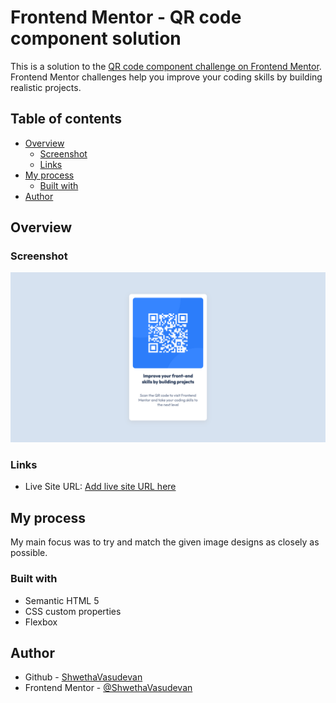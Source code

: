 # Frontend Mentor - QR code component solution

This is a solution to the [QR code component challenge on Frontend Mentor](https://www.frontendmentor.io/challenges/qr-code-component-iux_sIO_H). Frontend Mentor challenges help you improve your coding skills by building realistic projects. 

## Table of contents

- [Overview](#overview)
  - [Screenshot](#screenshot)
  - [Links](#links)
- [My process](#my-process)
  - [Built with](#built-with)
- [Author](#author)


## Overview

### Screenshot

![](/images/desktop_screenshot.png)


### Links

- Live Site URL: [Add live site URL here](https://shwethavasudevan.github.io/qr-code-component/)


## My process

My main focus was to try and match the given image designs as closely as possible.


### Built with

- Semantic HTML 5
- CSS custom properties
- Flexbox


## Author

- Github - [ShwethaVasudevan](https://github.com/ShwethaVasudevan)
- Frontend Mentor - [@ShwethaVasudevan](https://www.frontendmentor.io/profile/ShwethaVasudevan)


